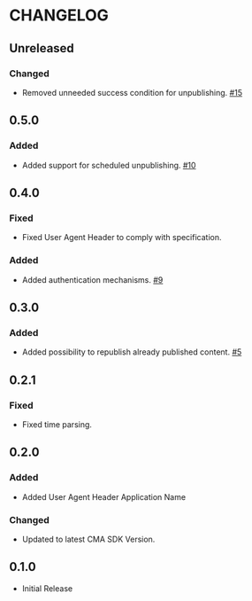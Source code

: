 # CHANGELOG

## Unreleased
### Changed
* Removed unneeded success condition for unpublishing. [#15](https://github.com/contentful/contentful-scheduler.rb/issues/15)

## 0.5.0
### Added
* Added support for scheduled unpublishing. [#10](https://github.com/contentful/contentful-scheduler.rb/issues/10)

## 0.4.0
### Fixed
* Fixed User Agent Header to comply with specification.

### Added
* Added authentication mechanisms. [#9](https://github.com/contentful/contentful-scheduler.rb/issues/9)

## 0.3.0
### Added
* Added possibility to republish already published content. [#5](https://github.com/contentful/contentful-scheduler.rb/issues/5)

## 0.2.1

### Fixed
* Fixed time parsing.

## 0.2.0

### Added

* Added User Agent Header Application Name

### Changed

* Updated to latest CMA SDK Version.

## 0.1.0

* Initial Release
